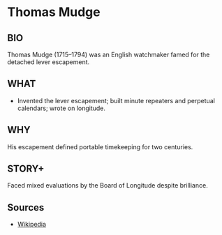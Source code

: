 ---
---
# Thomas Mudge

## BIO
Thomas Mudge (1715–1794) was an English watchmaker famed for the detached lever escapement.

## WHAT
- Invented the lever escapement; built minute repeaters and perpetual calendars; wrote on longitude.

## WHY
His escapement defined portable timekeeping for two centuries.

## STORY+
Faced mixed evaluations by the Board of Longitude despite brilliance.

## Sources
- [Wikipedia](https://en.wikipedia.org/wiki/Thomas_Mudge)
